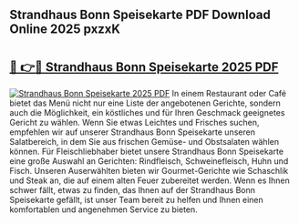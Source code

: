 ## Strandhaus Bonn Speisekarte PDF Download Online 2025 pxzxK

# <h2><a href="http://gccpko.nevu.top/?p=Strandhaus+Bonn+Speisekarte">🔗 👉🔴 Strandhaus Bonn Speisekarte 2025 PDF</a></h2>

[![Strandhaus Bonn Speisekarte 2025 PDF](https://i.imgur.com/dBaPXMq.png)](http://gccpko.nevu.top/?p=Strandhaus+Bonn+Speisekarte)
In einem Restaurant oder Café bietet das Menü nicht nur eine Liste der angebotenen Gerichte, sondern auch die Möglichkeit, ein köstliches und für Ihren Geschmack geeignetes Gericht zu wählen. Wenn Sie etwas Leichtes und Frisches suchen, empfehlen wir auf unserer Strandhaus Bonn Speisekarte unseren Salatbereich, in dem Sie aus frischen Gemüse- und Obstsalaten wählen können. Für Fleischliebhaber bietet unsere Strandhaus Bonn Speisekarte eine große Auswahl an Gerichten: Rindfleisch, Schweinefleisch, Huhn und Fisch. Unseren Auserwählten bieten wir Gourmet-Gerichte wie Schaschlik und Steak an, die auf einem alten Feuer zubereitet werden. Wenn es Ihnen schwer fällt, etwas zu finden, das Ihnen auf der Strandhaus Bonn Speisekarte gefällt, ist unser Team bereit zu helfen und Ihnen einen komfortablen und angenehmen Service zu bieten.
